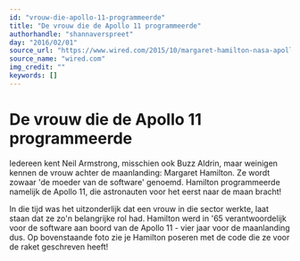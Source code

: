 ```yaml
---
id: "vrouw-die-apollo-11-programmeerde"
title: "De vrouw die de Apollo 11 programmeerde"
authorhandle: "shannaverspreet"
day: "2016/02/01"
source_url: "https://www.wired.com/2015/10/margaret-hamilton-nasa-apollo/"
source_name: "wired.com"
img_credit: ""
keywords: []
---
```

# De vrouw die de Apollo 11 programmeerde
Iedereen kent Neil Armstrong, misschien ook Buzz Aldrin, maar weinigen kennen de vrouw achter de maanlanding: Margaret Hamilton. Ze wordt zowaar 'de moeder van de software' genoemd. Hamilton programmeerde namelijk de Apollo 11, die astronauten voor het eerst naar de maan bracht!

In die tijd was het uitzonderlijk dat een vrouw in die sector werkte, laat staan dat ze zo'n belangrijke rol had. Hamilton werd in '65 verantwoordelijk voor de software aan boord van de Apollo 11 - vier jaar voor de maanlanding dus. Op bovenstaande foto zie je Hamilton poseren met de code die ze voor de raket geschreven heeft!